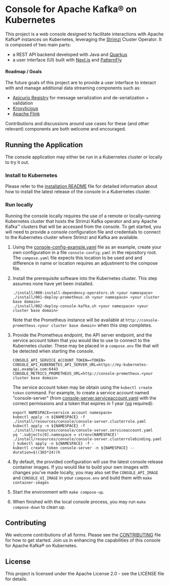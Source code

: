# Console for Apache Kafka® on Kubernetes

This project is a web console designed to facilitate interactions with Apache Kafka® instances on Kubernetes, leveraging the [Strimzi](https://strimzi.io) Cluster Operator.
It is composed of two main parts:

- a REST API backend developed with Java and [Quarkus](https://quarkus.io/)
- a user interface (UI) built with [Next.js](https://nextjs.org/) and [PatternFly](https://patternfly.org)

#### Roadmap / Goals

The future goals of this project are to provide a user interface to interact with and manage additional data streaming components such as:

- [Apicurio Registry](https://www.apicur.io/registry/) for message serialization and de-serialization + validation
- [Kroxylicious](https://kroxylicious.io/)
- [Apache Flink](https://flink.apache.org/)

Contributions and discussions around use cases for these (and other relevant) components are both welcome and encouraged.

## Running the Application

The console application may either be run in a Kubernetes cluster or locally to try it out.

### Install to Kubernetes

Please refer to the [installation README](./install/README.md) file for detailed information about how to install the latest release of the console in a Kubernetes cluster.

### Run locally

Running the console locally requires the use of a remote or locally-running Kubernetes cluster that hosts the Strimzi Kafka operator
and any Apache Kafka™ clusters that will be accessed from the console. To get started, you will need to provide a console configuration
file and credentials to connect to the Kubernetes cluster where Strimzi and Kafka are available.

1. Using the [console-config-example.yaml](./console-config-example.yaml) file as an example, create your own configuration
   in a file `console-config.yaml` in the repository root. The `compose.yaml` file expects this location to be used and
   and difference in name or location requires an adjustment to the compose file.

2. Install the prerequisite software into the Kubernetes cluster. This step assumes none have yet been installed.
   ```shell
   ./install/000-install-dependency-operators.sh <your namespace>
   ./install/001-deploy-prometheus.sh <your namespace> <your cluster base domain>
   ./install/002-deploy-console-kafka.sh <your namespace> <your cluster base domain>
   ```
   Note that the Prometheus instance will be available at `http://console-prometheus.<your cluster base domain>` when this step
   completes.

3. Provide the Prometheus endpoint, the API server endpoint, and the service account token that you would like to use to connect to the Kubernetes cluster. These may be placed in a `compose.env` file that will be detected when starting the console.
   ```
   CONSOLE_API_SERVICE_ACCOUNT_TOKEN=<TOKEN>
   CONSOLE_API_KUBERNETES_API_SERVER_URL=https://my-kubernetes-api.example.com:6443
   CONSOLE_METRICS_PROMETHEUS_URL=http://console-prometheus.<your cluster base domain>
   ```
   The service account token may be obtain using the `kubectl create token` command. For example, to create a service account
   named "console-server" (from [console-server.serviceaccount.yaml](./install/resources/console/console-server.serviceaccount.yaml)
   with the correct permissions and a token that expires in 1 year ([yq](https://github.com/mikefarah/yq/releases) required):
   ```shell
   export NAMESPACE=<service account namespace>
   kubectl apply -n ${NAMESPACE} -f ./install/resources/console/console-server.clusterrole.yaml
   kubectl apply -n ${NAMESPACE} -f ./install/resources/console/console-server.serviceaccount.yaml
   yq '.subjects[0].namespace = strenv(NAMESPACE)' ./install/resources/console/console-server.clusterrolebinding.yaml | kubectl apply -n ${NAMESPACE} -f -
   kubectl create token console-server -n ${NAMESPACE} --duration=$((365*24))h
   ```

4. By default, the provided configuration will use the latest console release container images. If you would like to
   build your own images with changes you've made locally, you may also set the `CONSOLE_API_IMAGE` and `CONSOLE_UI_IMAGE`
   in your `compose.env` and build them with `make container-images`

5. Start the environment with `make compose-up`.

6. When finished with the local console process, you may run `make compose-down` to clean up.

## Contributing

We welcome contributions of all forms. Please see the [CONTRIBUTING](./CONTRIBUTING.md) file for how to get started.
Join us in enhancing the capabilities of this console for Apache Kafka® on Kubernetes.

## License

This project is licensed under the Apache License 2.0 - see the LICENSE file for details.
